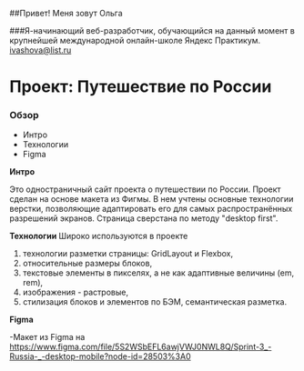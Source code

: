 ##Привет! Меня зовут Ольга

###Я-начинающий веб-разработчик, обучающийся на данный момент в крупнейшей международной онлайн-школе Яндекс Практикум.
ivashova@list.ru

# Проект: Путешествие по России

### Обзор

- Интро
- Технологии
- Figma

**Интро**

Это одностраничный сайт проекта о путешествии по России.
Проект сделан на основе макета из Фигмы. В нем учтены основные технологии верстки, позволяющие адаптировать его для самых распространённых разрешений экранов. Страница сверстана по методу "desktop first".

**Технологии**
Широко используются в проекте

1. технологии разметки страницы: GridLayout и Flexbox,
2. относительные размеры блоков,
3. текстовые элементы в пикселях, а не как адаптивные величины (em, rem),
4. изображения - растровые,
5. стилизация блоков и элементов по БЭМ, семантическая разметка.

**Figma**

-Макет из Figma на https://www.figma.com/file/5S2WSbEFL6awjVWJ0NWL8Q/Sprint-3_-Russia-_-desktop-mobile?node-id=28503%3A0
